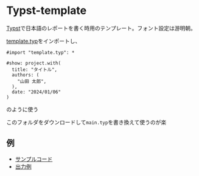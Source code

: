 # Typst-template

[Typst](https://github.com/typst/typst)で日本語のレポートを書く時用のテンプレート。フォント設定は游明朝。

[template.typ](template.typ)をインポートし、
```typ
#import "template.typ": *

#show: project.with(
  title: "タイトル",
  authors: (
    "山田 太郎",
  ),
  date: "2024/01/06"
)
```
のように使う

このフォルダをダウンロードして`main.typ`を書き換えて使うのが楽

## 例

- [サンプルコード](main.typ)
- [出力例](main.pdf)
